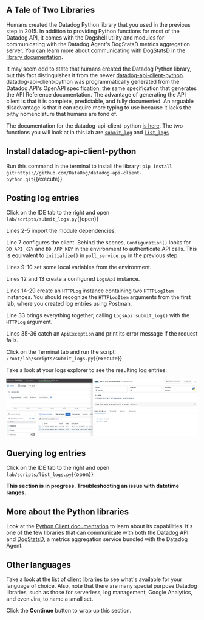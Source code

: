 ## A Tale of Two Libraries
Humans created the Datadog Python library that you used in the previous step in 2015. In addition to providing Python functions for most of the Datadog API, it comes with the Dogshell utility and modules for communicating with the Datadog Agent's DogStatsD metrics aggregation server. You can learn more about communicating with DogStatsD in the [library documentation](https://github.com/DataDog/datadogpy#dogstatsd).

It may seem odd to state that humans created the Datadog Python library, but this fact distinguishes it from the newer [datadog-api-client-python](https://github.com/DataDog/datadog-api-client-python).  datadog-api-client-python was programmatically generated from the Datadog API's OpenAPI specification, the same specification that generates the API Reference documentation. The advantage of generating the API client is that it is complete, predictable, and fully documented. An arguable disadvantage is that it can require more typing to use because it lacks the pithy nomenclature that humans are fond of. 

The documentation for the datadog-api-client-python [is here](https://datadog-api-client.readthedocs.io/en/latest/). The two functions you will look at in this lab are [`submit_log`](https://datadog-api-client.readthedocs.io/en/latest/v1/LogsApi/#submit_log) and [`list_logs`](https://datadog-api-client.readthedocs.io/en/latest/v1/LogsApi/#list_logs)

## Install datadog-api-client-python

Run this command in the terminal to install the library: `pip install git+https://github.com/DataDog/datadog-api-client-python.git`{{execute}}

## Posting log entries
Click on the IDE tab to the right and open `lab/scripts/submit_logs.py`{{open}} 

Lines 2-5 import the module dependencies.

Line 7 configures the client. Behind the scenes, `Configuration()` looks for `DD_API_KEY` and `DD_APP_KEY` in the environment to authenticate API calls. This is equivalent to `initialize()` in `poll_service.py` in the previous step.

Lines 9-10 set some local variables from the environment.

Lines 12 and 13 create a configured `LogsApi` instance.

Lines 14-29 create an `HTTPLog` instance containing two `HTTPLogItem` instances. You should recognize the `HTTPLogItem` arguments from the first lab, where you created log entries using Postman.

Line 33 brings everything together, calling `LogsApi.submit_log()` with the `HTTPLog` argument.

Lines 35-36 catch an `ApiException` and print its error message if the request fails.

Click on the Terminal tab and run the script: `/root/lab/scripts/submit_logs.py`{{execute}}

Take a look at your logs explorer to see the resulting log entries:

![Log  from Python script](./assets/log_entry_from_python.png)

## Querying log entries
Click on the IDE tab to the right and open `lab/scripts/list_logs.py`{{open}} 

**This section is in progress. Troubleshooting an issue with datetime ranges.**

## More about the Python libraries
Look at the [Python Client documentation](https://datadogpy.readthedocs.io/en/latest/) to learn about its capabilities. It's one of the few libraries that can communicate with both the Datadog API and [DogStatsD](https://docs.datadoghq.com/developers/dogstatsd), a metrics aggregation service bundled with the Datadog Agent. 

## Other languages
Take a look at the [list of client libraries](https://docs.datadoghq.com/developers/libraries/) to see what's available for your language of choice. Also, note that there are many special purpose Datadog libraries, such as those for serverless, log management, Google Analytics, and even Jira, to name a small set. 


Click the **Continue** button to wrap up this section.
